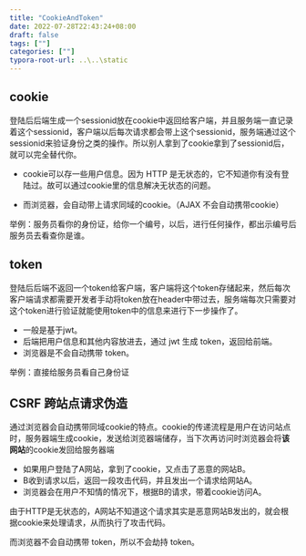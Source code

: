 ```yaml
---
title: "CookieAndToken"
date: 2022-07-28T22:43:24+08:00
draft: false
tags: [""]
categories: [""]
typora-root-url: ..\..\static
---
```


## cookie

登陆后后端生成一个sessionid放在cookie中返回给客户端，并且服务端一直记录着这个sessionid，客户端以后每次请求都会带上这个sessionid，服务端通过这个sessionid来验证身份之类的操作。所以别人拿到了cookie拿到了sessionid后，就可以完全替代你。

- cookie可以存一些用户信息。因为 HTTP 是无状态的，它不知道你有没有登陆过。故可以通过cookie里的信息解决无状态的问题。

- 而浏览器，会自动带上请求同域的cookie。（AJAX 不会自动携带cookie）

举例：服务员看你的身份证，给你一个编号，以后，进行任何操作，都出示编号后服务员去看查你是谁。

## token

登陆后后端不返回一个token给客户端，客户端将这个token存储起来，然后每次客户端请求都需要开发者手动将token放在header中带过去，服务端每次只需要对这个token进行验证就能使用token中的信息来进行下一步操作了。

- 一般是基于jwt。
- 后端把用户信息和其他内容放进去，通过 jwt 生成 token，返回给前端。
- 浏览器是不会自动携带 token。

举例：直接给服务员看自己身份证

## CSRF 跨站点请求伪造

通过浏览器会自动携带同域cookie的特点。cookie的传递流程是用户在访问站点时，服务器端生成cookie，发送给浏览器端储存，当下次再访问时浏览器会将**该网站**的cookie发回给服务器端

- 如果用户登陆了A网站，拿到了cookie，又点击了恶意的网站B。
- B收到请求以后，返回一段攻击代码，并且发出一个请求给网站A。
- 浏览器会在用户不知情的情况下，根据B的请求，带着cookie访问A。

由于HTTP是无状态的，A网站不知道这个请求其实是恶意网站B发出的，就会根据cookie来处理请求，从而执行了攻击代码。

而浏览器不会自动携带 token，所以不会劫持 token。